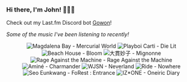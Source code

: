 ### Hi there, I'm John! 🏄🏻‍♂️

Check out my Last.fm Discord bot [Gowon](http://gowon.ca)!

_Some of the music I've been listening to recently!_


<!-- lastfm -->
<p align="center"><img src="https://lastfm.freetls.fastly.net/i/u/64s/c1b18f7dd5f2b262a96288bfa2330ad2.jpg" title="Magdalena Bay - Mercurial World"> <img src="https://lastfm.freetls.fastly.net/i/u/64s/43706b2486ea046dedc0b8bea20af955.png" title="Playboi Carti - Die Lit"> <img src="https://lastfm.freetls.fastly.net/i/u/64s/90ff02d4495f4c50a1b7b2a64798d892.png" title="Beach House - Bloom"> <img src="https://lastfm.freetls.fastly.net/i/u/64s/308c0150d87054ccb6597e136c2ee239.jpg" title="大貫妙子 - Mignonne"> <img src="https://lastfm.freetls.fastly.net/i/u/64s/dbc00f6b1b5f4c8682d27678a91667dd.png" title="Rage Against the Machine - Rage Against the Machine"> <img src="https://lastfm.freetls.fastly.net/i/u/64s/e8ad147fd20f8d2bdb75f1b0269e9dac.png" title="Aminé - Charmander"> <img src="https://lastfm.freetls.fastly.net/i/u/64s/483259b3a80f01b46521a3bf1d166cb9.jpg" title="WJSN - Neverland"> <img src="https://lastfm.freetls.fastly.net/i/u/64s/7fa3704f8a01668d07930823e6577b83.jpg" title="Ride - Nowhere"> <img src="https://lastfm.freetls.fastly.net/i/u/64s/63da9d66a4a054854b8363560d6f500c.jpg" title="Seo Eunkwang - FoRest : Entrance"> <img src="https://lastfm.freetls.fastly.net/i/u/64s/36478605dcd455f06b5998fc2a60d718.jpg" title="IZ*ONE - Oneiric Diary"> </p>
